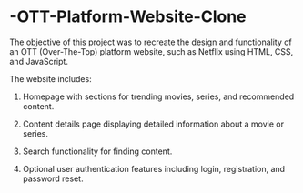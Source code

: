 # -OTT-Platform-Website-Clone
The objective of this project was to recreate the design and functionality of an OTT (Over-The-Top) platform website, such as Netflix using HTML, CSS, and JavaScript. 

The website includes:

1.	Homepage with sections for trending movies, series, and recommended content.

2.	Content details page displaying detailed information about a movie or series.

3.	Search functionality for finding content.

4.	Optional user authentication features including login, registration, and password reset.

